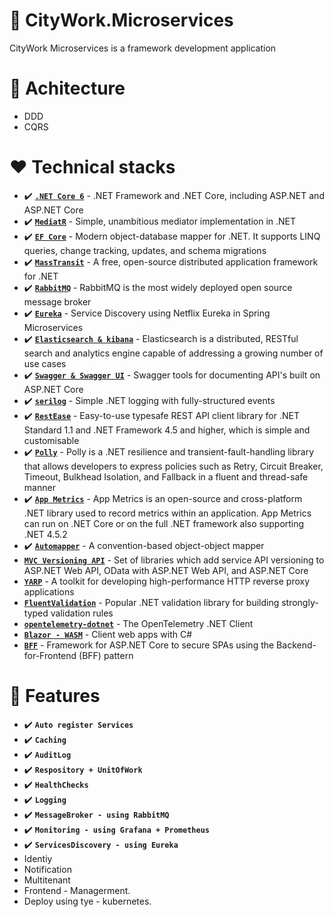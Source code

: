 # :city_sunrise: CityWork.Microservices
CityWork Microservices is a framework development application
# :game_die: Achitecture
- DDD
- CQRS
# :hearts: Technical stacks
- ✔️ **[`.NET Core 6`](https://dotnet.microsoft.com/download)** - .NET Framework and .NET Core, including ASP.NET and ASP.NET Core
- ✔️ **[`MediatR`](https://github.com/jbogard/MediatR)** - Simple, unambitious mediator implementation in .NET
- ✔️ **[`EF Core`](https://github.com/dotnet/efcore)** - Modern object-database mapper for .NET. It supports LINQ queries, change tracking, updates, and schema migrations
- ✔️ **[`MassTransit`](http://masstransit-project.com/)** - A free, open-source distributed application framework for .NET
- ✔️ **[`RabbitMQ`](https://www.rabbitmq.com/)** - RabbitMQ is the most widely deployed open source message broker
- ✔️ **[`Eureka`](https://www.studytonight.com/post/service-discovery-using-eureka-in-spring-microservices)** - Service Discovery using Netflix Eureka in Spring Microservices
- ✔️ **[`Elasticsearch & kibana`](https://www.elastic.co/elasticsearch)** - Elasticsearch is a distributed, RESTful search and analytics engine capable of addressing a growing number of use cases
- ✔️ **[`Swagger & Swagger UI`](https://github.com/domaindrivendev/Swashbuckle.AspNetCore)** - Swagger tools for documenting API's built on ASP.NET Core
- ✔️ **[`serilog`](https://github.com/serilog/serilog)** - Simple .NET logging with fully-structured events
- ✔️ **[`RestEase`](https://github.com/canton7/RestEase)** - Easy-to-use typesafe REST API client library for .NET Standard 1.1 and .NET Framework 4.5 and higher, which is simple and customisable
- ✔️ **[`Polly`](https://github.com/App-vNext/Polly)** - Polly is a .NET resilience and transient-fault-handling library that allows developers to express policies such as Retry, Circuit Breaker, Timeout, Bulkhead Isolation, and Fallback in a fluent and thread-safe manner
- ✔️ **[`App Metrics`](https://www.app-metrics.io/)** - App Metrics is an open-source and cross-platform .NET library used to record metrics within an application. App Metrics can run on .NET Core or on the full .NET framework also supporting .NET 4.5.2
- ✔️ **[`Automapper`](https://automapper.org/)** - A convention-based object-object mapper
-  **[`MVC Versioning API`](https://github.com/microsoft/aspnet-api-versioning)** - Set of libraries which add service API versioning to ASP.NET Web API, OData with ASP.NET Web API, and ASP.NET Core
-  **[`YARP`](https://github.com/microsoft/reverse-proxy)** - A toolkit for developing high-performance HTTP reverse proxy applications
-  **[`FluentValidation`](https://github.com/FluentValidation/FluentValidation)** - Popular .NET validation library for building strongly-typed validation rules
-  **[`opentelemetry-dotnet`](https://github.com/open-telemetry/opentelemetry-dotnet)** - The OpenTelemetry .NET Client
-  **[`Blazor - WASM`](https://dotnet.microsoft.com/apps/aspnet/web-apps/blazor)** - Client web apps with C#
-  **[`BFF`](https://github.com/DuendeSoftware/BFF)** - Framework for ASP.NET Core to secure SPAs using the Backend-for-Frontend (BFF) pattern
# :anger: Features
- ✔️ **`Auto register Services`**
- ✔️ **`Caching`**
- ✔️ **`AuditLog`**
- ✔️ **`Respository + UnitOfWork`**
- ✔️ **`HealthChecks`**
- ✔️ **`Logging`**
- ✔️ **`MessageBroker - using RabbitMQ`**
- ✔️ **`Monitoring - using Grafana + Prometheus`**
- ✔️ **`ServicesDiscovery - using Eureka`**
- Identiy
- Notification
- Multitenant
- Frontend - Managerment.
- Deploy using tye - kubernetes.
